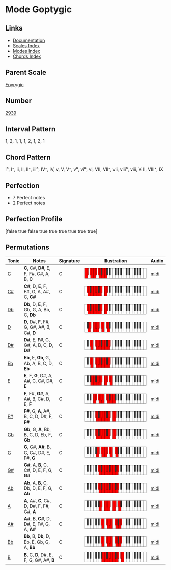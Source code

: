 # Mode Goptygic

## Links

- [Documentation](index.md)
- [Scales Index](Scales.md)
- [Modes Index](Modes.md)
- [Chords Index](Chords.md)

## Parent Scale

[Epyrygic](ScaleEpyrygic.md)

## Number

[2939](https://ianring.com/musictheory/scales/2939)

## Interval Pattern

1, 2, 1, 1, 1, 2, 1, 2, 1

## Chord Pattern

i⁰, I⁺, ii, II, II⁺, iii⁰, IV⁺, IV, v, V, V⁺, v⁰, vi⁰, vi, VII, VII⁺, vii, viii⁰, viii, VIII, VIII⁺, IX

## Perfection

- 7 Perfect notes
- 2 Perfect notes

## Perfection Profile

[false true false true true true true true true]

## Permutations

| Tonic | Notes | Signature | Illustration | Audio |
|-------|-------|-----------|--------------|-------|
| [C](ModeCNaturalGoptygic.md) | **C**, C#, **D#**, E, F, F#, G#, A, B, **C** | C | ![CNaturalGoptygic](ModeCNaturalGoptygic.png) | [midi](https://github.com/edipermadi/music/blob/main/docs/ModeCNaturalGoptygic.mid?raw=true) |
| [C#](ModeCSharpGoptygic.md) | **C#**, D, **E**, F, F#, G, A, A#, C, **C#** | C | ![CSharpGoptygic](ModeCSharpGoptygic.png) | [midi](https://github.com/edipermadi/music/blob/main/docs/ModeCSharpGoptygic.mid?raw=true) |
| [Db](ModeDFlatGoptygic.md) | **Db**, D, **E**, F, Gb, G, A, Bb, C, **Db** | C | ![DFlatGoptygic](ModeDFlatGoptygic.png) | [midi](https://github.com/edipermadi/music/blob/main/docs/ModeDFlatGoptygic.mid?raw=true) |
| [D](ModeDNaturalGoptygic.md) | **D**, D#, **F**, F#, G, G#, A#, B, C#, **D** | C | ![DNaturalGoptygic](ModeDNaturalGoptygic.png) | [midi](https://github.com/edipermadi/music/blob/main/docs/ModeDNaturalGoptygic.mid?raw=true) |
| [D#](ModeDSharpGoptygic.md) | **D#**, E, **F#**, G, G#, A, B, C, D, **D#** | C | ![DSharpGoptygic](ModeDSharpGoptygic.png) | [midi](https://github.com/edipermadi/music/blob/main/docs/ModeDSharpGoptygic.mid?raw=true) |
| [Eb](ModeEFlatGoptygic.md) | **Eb**, E, **Gb**, G, Ab, A, B, C, D, **Eb** | C | ![EFlatGoptygic](ModeEFlatGoptygic.png) | [midi](https://github.com/edipermadi/music/blob/main/docs/ModeEFlatGoptygic.mid?raw=true) |
| [E](ModeENaturalGoptygic.md) | **E**, F, **G**, G#, A, A#, C, C#, D#, **E** | C | ![ENaturalGoptygic](ModeENaturalGoptygic.png) | [midi](https://github.com/edipermadi/music/blob/main/docs/ModeENaturalGoptygic.mid?raw=true) |
| [F](ModeFNaturalGoptygic.md) | **F**, F#, **G#**, A, A#, B, C#, D, E, **F** | C | ![FNaturalGoptygic](ModeFNaturalGoptygic.png) | [midi](https://github.com/edipermadi/music/blob/main/docs/ModeFNaturalGoptygic.mid?raw=true) |
| [F#](ModeFSharpGoptygic.md) | **F#**, G, **A**, A#, B, C, D, D#, F, **F#** | C | ![FSharpGoptygic](ModeFSharpGoptygic.png) | [midi](https://github.com/edipermadi/music/blob/main/docs/ModeFSharpGoptygic.mid?raw=true) |
| [Gb](ModeGFlatGoptygic.md) | **Gb**, G, **A**, Bb, B, C, D, Eb, F, **Gb** | C | ![GFlatGoptygic](ModeGFlatGoptygic.png) | [midi](https://github.com/edipermadi/music/blob/main/docs/ModeGFlatGoptygic.mid?raw=true) |
| [G](ModeGNaturalGoptygic.md) | **G**, G#, **A#**, B, C, C#, D#, E, F#, **G** | C | ![GNaturalGoptygic](ModeGNaturalGoptygic.png) | [midi](https://github.com/edipermadi/music/blob/main/docs/ModeGNaturalGoptygic.mid?raw=true) |
| [G#](ModeGSharpGoptygic.md) | **G#**, A, **B**, C, C#, D, E, F, G, **G#** | C | ![GSharpGoptygic](ModeGSharpGoptygic.png) | [midi](https://github.com/edipermadi/music/blob/main/docs/ModeGSharpGoptygic.mid?raw=true) |
| [Ab](ModeAFlatGoptygic.md) | **Ab**, A, **B**, C, Db, D, E, F, G, **Ab** | C | ![AFlatGoptygic](ModeAFlatGoptygic.png) | [midi](https://github.com/edipermadi/music/blob/main/docs/ModeAFlatGoptygic.mid?raw=true) |
| [A](ModeANaturalGoptygic.md) | **A**, A#, **C**, C#, D, D#, F, F#, G#, **A** | C | ![ANaturalGoptygic](ModeANaturalGoptygic.png) | [midi](https://github.com/edipermadi/music/blob/main/docs/ModeANaturalGoptygic.mid?raw=true) |
| [A#](ModeASharpGoptygic.md) | **A#**, B, **C#**, D, D#, E, F#, G, A, **A#** | C | ![ASharpGoptygic](ModeASharpGoptygic.png) | [midi](https://github.com/edipermadi/music/blob/main/docs/ModeASharpGoptygic.mid?raw=true) |
| [Bb](ModeBFlatGoptygic.md) | **Bb**, B, **Db**, D, Eb, E, Gb, G, A, **Bb** | C | ![BFlatGoptygic](ModeBFlatGoptygic.png) | [midi](https://github.com/edipermadi/music/blob/main/docs/ModeBFlatGoptygic.mid?raw=true) |
| [B](ModeBNaturalGoptygic.md) | **B**, C, **D**, D#, E, F, G, G#, A#, **B** | C | ![BNaturalGoptygic](ModeBNaturalGoptygic.png) | [midi](https://github.com/edipermadi/music/blob/main/docs/ModeBNaturalGoptygic.mid?raw=true) |
